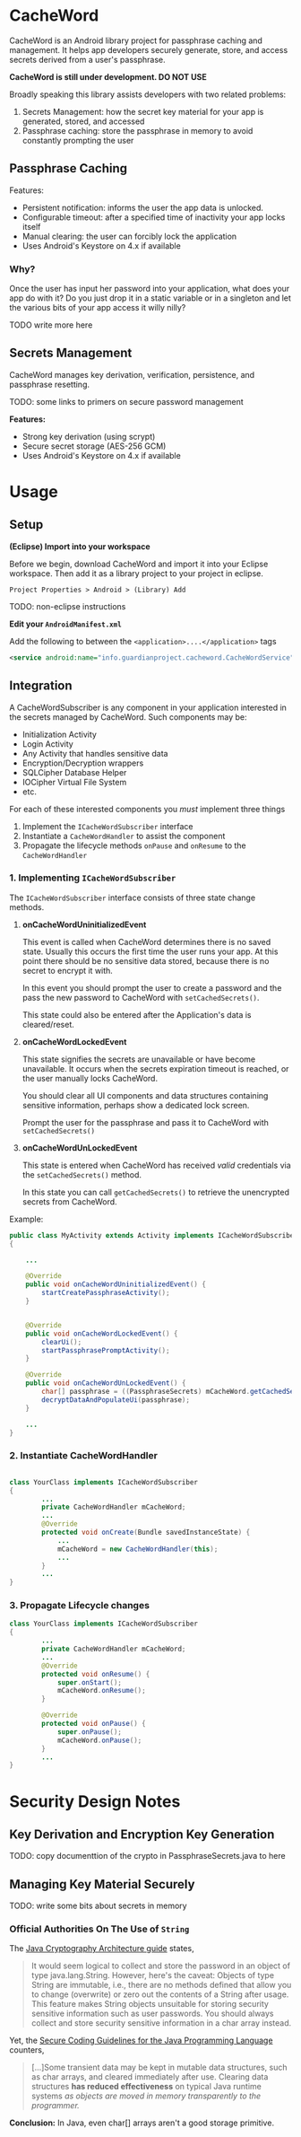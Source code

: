 CacheWord
=========

CacheWord is an Android library project for passphrase caching and management.
It helps app developers securely generate, store, and access secrets derived from a user's passphrase.

**CacheWord is still under development. DO NOT USE**

Broadly speaking this library assists developers with two related problems:

1. Secrets Management: how the secret key material for your app is generated, stored, and accessed
2. Passphrase caching: store the passphrase in memory to avoid constantly prompting the user

## Passphrase Caching
Features:

* Persistent notification: informs the user the app data is unlocked.
* Configurable timeout: after a specified time of inactivity your app locks itself
* Manual clearing: the user can forcibly lock the application
* Uses Android's Keystore on 4.x if available

### Why?

Once the user has input her password into your application, what does your app
do with it? Do you just drop it in a static variable or in a singleton and let
the various bits of your app access it willy nilly?

TODO write more here

## Secrets Management

CacheWord manages key derivation, verification, persistence, and passphrase resetting.

TODO: some links to primers on secure password management

**Features:**

* Strong key derivation (using scrypt)
* Secure secret storage (AES-256 GCM)
* Uses Android's Keystore on 4.x if available

# Usage

## Setup

**(Eclipse) Import into your workspace**

Before we begin, download CacheWord and import it into your Eclipse workspace.
Then add it as a library project to your project in eclipse.

    Project Properties > Android > (Library) Add

TODO: non-eclipse instructions

**Edit your `AndroidManifest.xml`**

Add the following to between the `<application>....</application>` tags

```xml
<service android:name="info.guardianproject.cacheword.CacheWordService" android:enabled="true" android:exported="false" />
```

## Integration

A CacheWordSubscriber is any component in your application interested in the
secrets managed by CacheWord. Such components may be:

* Initialization Activity
* Login Activity
* Any Activity that handles sensitive data
* Encryption/Decryption wrappers
* SQLCipher Database Helper
* IOCipher Virtual File System
* etc.

For each of these interested components you *must* implement three things

1. Implement the `ICacheWordSubscriber` interface
2. Instantiate a `CacheWordHandler` to assist the component
3. Propagate the lifecycle methods `onPause` and `onResume` to the `CacheWordHandler`

### 1. Implementing `ICacheWordSubscriber`

The `ICacheWordSubscriber` interface consists of three state change methods.

1. **onCacheWordUninitializedEvent**

    This event is called when CacheWord determines there is no saved state.
    Usually this occurs the first time the user runs your app. At this point there
    should be no sensitive data stored, because there is no secret to encrypt it
    with.

    In this event you should prompt the user to create a password and the pass the
    new password to CacheWord with `setCachedSecrets()`.

    This state could also be entered after the Application's data is cleared/reset.

2. **onCacheWordLockedEvent**

    This state signifies the secrets are unavailable or have become unavailable.
    It occurs when the secrets expiration timeout is reached, or the user
    manually locks CacheWord.

    You should clear all UI components and data structures containing sensitive
    information, perhaps show a dedicated lock screen.

    Prompt the user for the passphrase and pass it to CacheWord with
    `setCachedSecrets()`

3. **onCacheWordUnLockedEvent**

    This state is entered when CacheWord has received *valid* credentials via the
    `setCachedSecrets()` method.

    In this state you can call `getCachedSecrets()` to retrieve the unencrypted
    secrets from CacheWord.

Example:

```java
public class MyActivity extends Activity implements ICacheWordSubscriber
{

    ...

    @Override
    public void onCacheWordUninitializedEvent() {
        startCreatePassphraseActivity();
    }


    @Override
    public void onCacheWordLockedEvent() {
        clearUi();
        startPassphrasePromptActivity();
    }

    @Override
    public void onCacheWordUnLockedEvent() {
        char[] passphrase = ((PassphraseSecrets) mCacheWord.getCachedSecrets()).getPassphrase();
        decryptDataAndPopulateUi(passphrase);
    }

    ...
}

```

### 2. Instantiate CacheWordHandler

```java

class YourClass implements ICacheWordSubscriber
{
        ...
        private CacheWordHandler mCacheWord;
        ...
        @Override
        protected void onCreate(Bundle savedInstanceState) {
            ...
            mCacheWord = new CacheWordHandler(this);
            ...
        }
        ...
}
```

### 3. Propagate Lifecycle changes

```java
class YourClass implements ICacheWordSubscriber
{
        ...
        private CacheWordHandler mCacheWord;
        ...
        @Override
        protected void onResume() {
            super.onStart();
            mCacheWord.onResume();
        }

        @Override
        protected void onPause() {
            super.onPause();
            mCacheWord.onPause();
        }
        ...
}
```

# Security Design Notes

## Key Derivation and Encryption Key Generation

TODO: copy documenttion of the crypto in PassphraseSecrets.java to here

## Managing Key Material Securely

TODO: write some bits about secrets in memory

### Official Authorities On The Use of `String`

The [Java Cryptography Architecture guide][java-crypto-arch] states,

> It would seem logical to collect and store the password in an object of type
> java.lang.String. However, here's the caveat: Objects of type String are
> immutable, i.e., there are no methods defined that allow you to change
> (overwrite) or zero out the contents of a String after usage. This feature
> makes String objects unsuitable for storing security sensitive information such
> as user passwords. You should always collect and store security sensitive
> information in a char array instead.

Yet, the [Secure Coding Guidelines for the Java Programming Language][java-secure-coding] counters,

> [...]Some transient data may be kept in mutable data structures, such as char
> arrays, and cleared immediately after use. Clearing data structures **has reduced
> effectiveness** on typical Java runtime systems *as objects are moved in memory
> transparently to the programmer.*

**Conclusion:** In Java, even char[] arrays aren't a good storage primitive.

[java-crypto-arch]: http://docs.oracle.com/javase/6/docs/technotes/guides/security/crypto/CryptoSpec.html#PBEEx
[java-secure-coding]: http://www.oracle.com/technetwork/java/seccodeguide-139067.html#2


